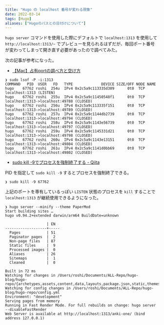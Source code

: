 ```yaml
---
title: "Hugo の localhost 番号が変わる現象"
date: 2022-03-14
tags: [Hugo]
aliases: ["Hugoのパスとの日付けについて"]
---
```


`hugo server` コマンドを使用した際にデフォルトで `localhost:1313` を使用して `http://localhost:1313/~` でプレビューを見られるはずだが、毎回ポート番号が変わってしまって開き直す必要があったので調べてみた。

次の記事が参考になった。

- [【Mac】占有portの調べ方と空け方](https://zenn.dev/json_hardcoder/articles/5925798786a07a)

```shell
❯ sudo lsof -P -i:1313
COMMAND   PID  USER   FD   TYPE             DEVICE SIZE/OFF NODE NAME
hugo    67762 roshi  254u  IPv4 0x2c5a9c113335d309      0t0  TCP localhost:1313 (LISTEN)
hugo    67762 roshi  255u  IPv4 0x2c5a9c11450548f1      0t0  TCP localhost:1313->localhost:49788 (CLOSED)
hugo    67762 roshi  256u  IPv4 0x2c5a9c113335f151      0t0  TCP localhost:1313->localhost:49789 (CLOSED)
hugo    67762 roshi  257u  IPv4 0x2c5a9c1144db2739      0t0  TCP localhost:1313->localhost:49794 (CLOSED)
hugo    67762 roshi  258u  IPv4 0x2c5a9c1143e56739      0t0  TCP localhost:1313->localhost:49797 (CLOSED)
hugo    67762 roshi  259u  IPv4 0x2c5a9c1145331d21      0t0  TCP localhost:1313->localhost:49798 (CLOSED)
hugo    67762 roshi  260u  IPv4 0x2c5a9c1143e13151      0t0  TCP localhost:1313->localhost:49804 (CLOSED)
hugo    67762 roshi  261u  IPv4 0x2c5a9c1141d0bb69      0t0  TCP localhost:1313->localhost:49802 (CLOSED)
```

- [sudo kill -9でプロセスを強制終了する - Qiita](https://qiita.com/nasuvitz/items/412a60b1e5e931cff24e)

PID を指定して `sudo kill -9` するとプロセスを強制終了できる。

```shell
❯ sudo kill -9 67762
```

上記のポートを専有しているっぽい `LISTEN` 状態のプロセスを `kill` することで `localhost:1313` が継続使用できるようになった。

```shell
❯ hugo server --minify --theme PaperMod
Start building sites …
hugo v0.94.2+extended darwin/arm64 BuildDate=unknown

                   | EN
-------------------+-----
  Pages            | 51
  Paginator pages  |  2
  Non-page files   | 87
  Static files     |  9
  Processed images |  0
  Aliases          | 26
  Sitemaps         |  1
  Cleaned          |  0

Built in 72 ms
Watching for changes in /Users/roshi/Documents/ALL-Repo/hugo-blog/hugo-repo/{archetypes,assets,content,data,layouts,package.json,static,themes}
Watching for config changes in /Users/roshi/Documents/ALL-Repo/hugo-blog/hugo-repo/config.yml
Environment: "development"
Serving pages from memory
Running in Fast Render Mode. For full rebuilds on change: hugo server --disableFastRender
Web Server is available at http://localhost:1313/anki-one/ (bind address 127.0.0.1)
```